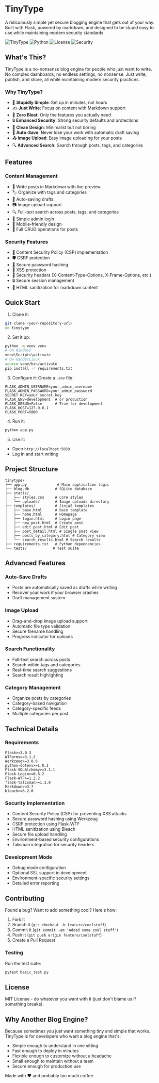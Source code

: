 # TinyType

A ridiculously simple yet secure blogging engine that gets out of your way. Built with Flask, powered by markdown, and designed to be stupid easy to use while maintaining modern security standards.

![TinyType](https://img.shields.io/badge/TinyType-Blogging%20Made%20Tiny-blue)
![Python](https://img.shields.io/badge/Python-3.7+-green)
![License](https://img.shields.io/badge/license-MIT-blue)
![Security](https://img.shields.io/badge/security-enhanced-green)

## What's This?

TinyType is a no-nonsense blog engine for people who just want to write. No complex dashboards, no endless settings, no nonsense. Just write, publish, and share, all while maintaining modern security practices.

### Why TinyType?
- 🚀 **Stupidly Simple**: Set up in minutes, not hours
- ✍️ **Just Write**: Focus on content with Markdown support
- 🎯 **Zero Bloat**: Only the features you actually need
- 🔒 **Enhanced Security**: Strong security defaults and protections
- 🎨 **Clean Design**: Minimalist but not boring
- 💾 **Auto-Save**: Never lose your work with automatic draft saving
- 📤 **Image Upload**: Easy image uploading for your posts
- 🔍 **Advanced Search**: Search through posts, tags, and categories

## Features

### Content Management
- 📝 Write posts in Markdown with live preview
- 🏷️ Organize with tags and categories
- 💾 Auto-saving drafts
- 📷 Image upload support
- 🔍 Full-text search across posts, tags, and categories
- 👤 Simple admin login
- 📱 Mobile-friendly design
- 🎯 Full CRUD operations for posts

### Security Features
- 🔐 Content Security Policy (CSP) implementation
- 🛡️ CSRF protection
- 🔑 Secure password hashing
- 🚫 XSS protection
- 📜 Security headers (X-Content-Type-Options, X-Frame-Options, etc.)
- 🔒 Secure session management
- 🧹 HTML sanitization for markdown content

## Quick Start

1. Clone it:
```bash
git clone <your-repository-url>
cd tinytype
```

2. Set it up:
```bash
python -m venv venv
# On Windows
venv\Scripts\activate
# On macOS/Linux
source venv/bin/activate
pip install -r requirements.txt
```

3. Configure it:
Create a `.env` file:
```
FLASK_ADMIN_USERNAME=your_admin_username
FLASK_ADMIN_PASSWORD=your_admin_password
SECRET_KEY=your_secret_key
FLASK_ENV=development  # or production
FLASK_DEBUG=False      # True for development
FLASK_HOST=127.0.0.1
FLASK_PORT=5000
```

4. Run it:
```bash
python app.py
```

5. Use it:
- Open `http://localhost:5000`
- Log in and start writing

## Project Structure

```
tinytype/
├── app.py              # Main application logic
├── blog.db            # SQLite database
├── static/
│   ├── styles.css     # Core styles
│   └── uploads/       # Image uploads directory
├── templates/         # Jinja2 templates
│   ├── base.html      # Base template
│   ├── home.html      # Homepage
│   ├── login.html     # Login page
│   ├── new_post.html  # Create post
│   ├── edit_post.html # Edit post
│   ├── post_detail.html # Single post view
│   ├── posts_by_category.html # Category view
│   └── search_results.html # Search results
├── requirements.txt   # Python dependencies
└── tests/            # Test suite
```

## Advanced Features

### Auto-Save Drafts
- Posts are automatically saved as drafts while writing
- Recover your work if your browser crashes
- Draft management system

### Image Upload
- Drag-and-drop image upload support
- Automatic file type validation
- Secure filename handling
- Progress indicator for uploads

### Search Functionality
- Full-text search across posts
- Search within tags and categories
- Real-time search suggestions
- Search result highlighting

### Category Management
- Organize posts by categories
- Category-based navigation
- Category-specific feeds
- Multiple categories per post

## Technical Details

### Requirements
```
Flask>=3.0.3
WTForms>=3.1.2
Werkzeug>=3.0.6
python-dotenv>=1.0.1
Flask-SQLAlchemy>=3.1.1
Flask-Login>=0.6.2
Flask-WTF>=1.2.2
flask-talisman>=1.1.0
Markdown>=3.7
bleach>=6.2.0
```

### Security Implementation
- Content Security Policy (CSP) for preventing XSS attacks
- Secure password hashing using Werkzeug
- CSRF protection using Flask-WTF
- HTML sanitization using Bleach
- Secure file upload handling
- Environment-based security configurations
- Talisman integration for security headers

### Development Mode
- Debug mode configuration
- Optional SSL support in development
- Environment-specific security settings
- Detailed error reporting

## Contributing

Found a bug? Want to add something cool? Here's how:

1. Fork it
2. Branch it (`git checkout -b feature/coolstuff`)
3. Commit it (`git commit -am 'Added some cool stuff'`)
4. Push it (`git push origin feature/coolstuff`)
5. Create a Pull Request

### Testing
Run the test suite:
```bash
pytest basic_test.py
```

## License

MIT License - do whatever you want with it (just don't blame us if something breaks).

## Why Another Blog Engine?

Because sometimes you just want something tiny and simple that works. TinyType is for developers who want a blog engine that's:
- Simple enough to understand in one sitting
- Fast enough to deploy in minutes
- Flexible enough to customize without a headache
- Small enough to maintain without a team
- Secure enough for production use

Made with ❤️ and probably too much coffee.
